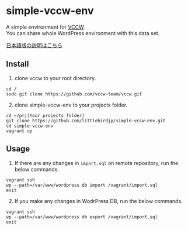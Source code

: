 # simple-vccw-env

A simple environment for [VCCW](https://github.com/vccw-team/vccw).  
You can share whole WordPress environment with this data set.

[日本語版の説明はこちら](README-ja.md)

## Install

1. clone vccw to your root directory.
```
cd /
sudo git clone https://github.com/vccw-team/vccw.git
```
2. clone simple-vccw-env to your projects folder.
```
cd ~/prj(Your projects folder)
git clone https://github.com/littlebirdjp/simple-vccw-env.git
cd simple-vccw-env
vagrant up
```

## Usage

1. If there are any changes in `import.sql` on remote repository, run the below commands.
```
vagrant ssh
wp --path=/var/www/wordpress db import /vagrant/import.sql
exit
```
2. If you make any changes in WodrPress DB, run the below commands.
```
vagrant ssh
wp --path=/var/www/wordpress db export /vagrant/import.sql
exit
```
